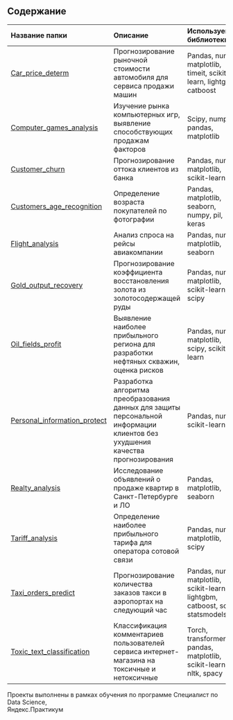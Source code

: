 ## Содержание


| Название папки | Описание     | Используемые библиотеки |
| :---------------------| :------------------------------------------------------------------------|:------------------------|
| [Car_price_determ](https://github.com/danchenkova/projects/tree/main/Car_price_determ) | Прогнозирование рыночной стоимости автомобиля для сервиса продажи машин | Pandas, numpy, matplotlib, timeit, scikit-learn, lightgbm, catboost |
| [Computer_games_analysis](https://github.com/danchenkova/projects/tree/main/Computer_games_analysis) | Изучение рынка компьютерных игр, выявление способствующих продажам факторов | Scipy, numpy, pandas, matplotlib |
| [Customer_churn](https://github.com/danchenkova/projects/tree/main/Customer_churn)| Прогнозирование оттока клиентов из банка| Pandas, numpy, matplotlib, scikit-learn |
| [Customers_age_recognition](https://github.com/danchenkova/projects/tree/main/Customers_age_recognition)| Определение возраста покупателей по фотографии| Pandas, matplotlib, seaborn, numpy, pil, keras |
| [Flight_analysis](https://github.com/danchenkova/projects/tree/main/Flight_analysis)| Анализ спроса на рейсы авиакомпании| Pandas, numpy, matplotlib, seaborn |
| [Gold_output_recovery](https://github.com/danchenkova/projects/tree/main/Gold_output_recovery)|Прогнозирование коэффициента восстановления золота из золотосодержащей руды| Pandas, numpy, matplotlib, scikit-learn, scipy |
| [Oil_fields_profit](https://github.com/danchenkova/projects/tree/main/Oil_fields_profit)| Выявление наиболее прибыльного региона для разработки нефтяных скважин, оценка рисков| Pandas, numpy, matplotlib, scipy, scikit-learn |
| [Personal_information_protect](https://github.com/danchenkova/projects/tree/main/Personal_information_protect)| Разработка алгоритма преобразования данных для защиты персональной информации клиентов без ухудшения качества прогнозирования| Pandas, numpy, scikit-learn |
| [Realty_analysis](https://github.com/danchenkova/projects/tree/main/Realty_analysis)| Исследование объявлений о продаже квартир в Санкт-Петербурге и ЛО| Pandas, matplotlib, seaborn |
| [Tariff_analysis](https://github.com/danchenkova/projects/tree/main/Tariff_analysis)| Определение наиболее прибыльного тарифа для оператора сотовой связи| Pandas, numpy, matplotlib, scipy |
| [Taxi_orders_predict](https://github.com/danchenkova/projects/tree/main/Taxi_orders_predict)| Прогнозирование количества заказов такси в аэропортах на следующий час| Рandas, numpy, matplotlib, scikit-learn, lightgbm, catboost, scipy, statsmodels |
| [Toxic_text_classification](https://github.com/danchenkova/projects/tree/main/Toxic_text_classification)| Классификация комментариев пользователей сервиса интернет-магазина на токсичные и нетоксичные| Torch, transformers, pandas, matplotlib, scikit-learn, re, nltk, spacy |

<div>Проекты выполнены в рамках обучения по программе Специалист по Data Science,</div>
<div>Яндекс.Практикум</div>
